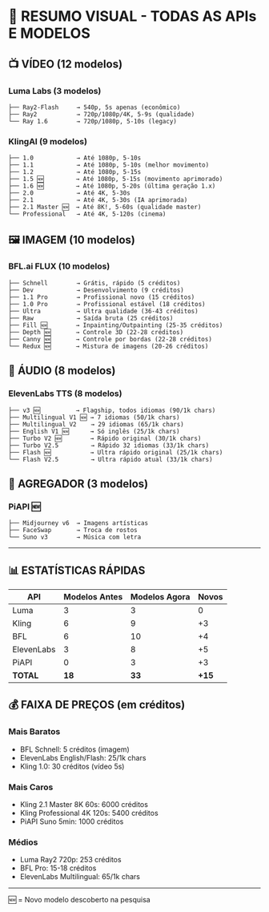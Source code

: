 # 🎯 RESUMO VISUAL - TODAS AS APIs E MODELOS

## 📺 VÍDEO (12 modelos)

### Luma Labs (3 modelos)
```
├── Ray2-Flash     → 540p, 5s apenas (econômico)
├── Ray2           → 720p/1080p/4K, 5-9s (qualidade)
└── Ray 1.6        → 720p/1080p, 5-10s (legacy)
```

### KlingAI (9 modelos) 
```
├── 1.0            → Até 1080p, 5-10s
├── 1.1            → Até 1080p, 5-10s (melhor movimento)
├── 1.2            → Até 1080p, 5-15s
├── 1.5 🆕         → Até 1080p, 5-15s (movimento aprimorado)
├── 1.6 🆕         → Até 1080p, 5-20s (última geração 1.x)
├── 2.0            → Até 4K, 5-30s
├── 2.1            → Até 4K, 5-30s (IA aprimorada)
├── 2.1 Master 🆕  → Até 8K!, 5-60s (qualidade master)
└── Professional   → Até 4K, 5-120s (cinema)
```

## 🖼️ IMAGEM (10 modelos)

### BFL.ai FLUX (10 modelos)
```
├── Schnell        → Grátis, rápido (5 créditos)
├── Dev            → Desenvolvimento (9 créditos)
├── 1.1 Pro        → Profissional novo (15 créditos)
├── 1.0 Pro        → Profissional estável (18 créditos)
├── Ultra          → Ultra qualidade (36-43 créditos)
├── Raw            → Saída bruta (25 créditos)
├── Fill 🆕        → Inpainting/Outpainting (25-35 créditos)
├── Depth 🆕       → Controle 3D (22-28 créditos)
├── Canny 🆕       → Controle por bordas (22-28 créditos)
└── Redux 🆕       → Mistura de imagens (20-26 créditos)
```

## 🎵 ÁUDIO (8 modelos)

### ElevenLabs TTS (8 modelos)
```
├── v3 🆕          → Flagship, todos idiomas (90/1k chars)
├── Multilingual V1 🆕 → 7 idiomas (50/1k chars)
├── Multilingual V2    → 29 idiomas (65/1k chars)
├── English V1 🆕      → Só inglês (25/1k chars)
├── Turbo V2 🆕        → Rápido original (30/1k chars)
├── Turbo V2.5         → Rápido 32 idiomas (33/1k chars)
├── Flash 🆕           → Ultra rápido original (25/1k chars)
└── Flash V2.5         → Ultra rápido atual (33/1k chars)
```

## 🔄 AGREGADOR (3 modelos)

### PiAPI 🆕
```
├── Midjourney v6  → Imagens artísticas
├── FaceSwap       → Troca de rostos
└── Suno v3        → Música com letra
```

---

## 📊 ESTATÍSTICAS RÁPIDAS

| API | Modelos Antes | Modelos Agora | Novos |
|-----|---------------|---------------|-------|
| Luma | 3 | 3 | 0 |
| Kling | 6 | 9 | +3 |
| BFL | 6 | 10 | +4 |
| ElevenLabs | 3 | 8 | +5 |
| PiAPI | 0 | 3 | +3 |
| **TOTAL** | **18** | **33** | **+15** |

## 💰 FAIXA DE PREÇOS (em créditos)

### Mais Baratos
- BFL Schnell: 5 créditos (imagem)
- ElevenLabs English/Flash: 25/1k chars
- Kling 1.0: 30 créditos (vídeo 5s)

### Mais Caros
- Kling 2.1 Master 8K 60s: 6000 créditos
- Kling Professional 4K 120s: 5400 créditos
- PiAPI Suno 5min: 1000 créditos

### Médios
- Luma Ray2 720p: 253 créditos
- BFL Pro: 15-18 créditos
- ElevenLabs Multilingual: 65/1k chars

---

🆕 = Novo modelo descoberto na pesquisa